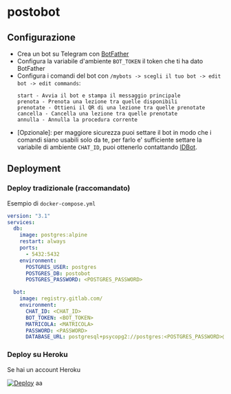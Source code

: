 # postobot

## Configurazione
+ Crea un bot su Telegram con [BotFather](https://t.me/botfather)
+ Configura la variabile d'ambiente `BOT_TOKEN` il token che ti ha dato BotFather
+ Configura i comandi del bot con `/mybots -> scegli il tuo bot -> edit bot -> edit commands`:
  ```
  start - Avvia il bot e stampa il messaggio principale
  prenota - Prenota una lezione tra quelle disponibili
  prenotate - Ottieni il QR di una lezione tra quelle prenotate
  cancella - Cancella una lezione tra quelle prenotate
  annulla - Annulla la procedura corrente
  ```
+ \[Opzionale\]: per maggiore sicurezza puoi settare il bot in modo che i comandi siano usabili solo da te, per farlo e' sufficiente settare la variabile di ambiente `CHAT_ID`, puoi ottenerlo contattando [IDBot](http://t.me/myidbot).

## Deployment

### Deploy tradizionale (raccomandato)

Esempio di  `docker-compose.yml`
```yml
version: "3.1"
services:
  db:
    image: postgres:alpine
    restart: always
    ports:
      - 5432:5432
    environment:
      POSTGRES_USER: postgres
      POSTGRES_DB: postobot
      POSTGRES_PASSWORD: <POSTGRES_PASSWORD>

  bot:
    image: registry.gitlab.com/
    environment:
      CHAT_ID: <CHAT_ID>
      BOT_TOKEN: <BOT_TOKEN>
      MATRICOLA: <MATRICOLA>
      PASSWORD: <PASSWORD>
      DATABASE_URL: postgresql+psycopg2://postgres:<POSTGRES_PASSWORD>@db/postobot
```

### Deploy su Heroku

Se hai un account Heroku


[![Deploy](https://www.herokucdn.com/deploy/button.svg)](https://heroku.com/deploy?template=https://github.com/rcastellotti/postobot/tree/heroku) aa
